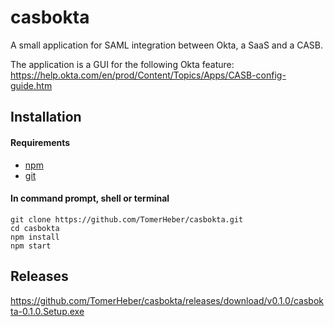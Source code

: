# casbokta
A small application for SAML integration between Okta, a SaaS and a CASB.

The application is a GUI for the following Okta feature: <br />
https://help.okta.com/en/prod/Content/Topics/Apps/CASB-config-guide.htm

## Installation

#### Requirements
* [npm](https://www.npmjs.com/get-npm)
* [git](https://git-scm.com/downloads)

#### In command prompt, shell or terminal
```console
git clone https://github.com/TomerHeber/casbokta.git
cd casbokta
npm install
npm start
```

## Releases

https://github.com/TomerHeber/casbokta/releases/download/v0.1.0/casbokta-0.1.0.Setup.exe
